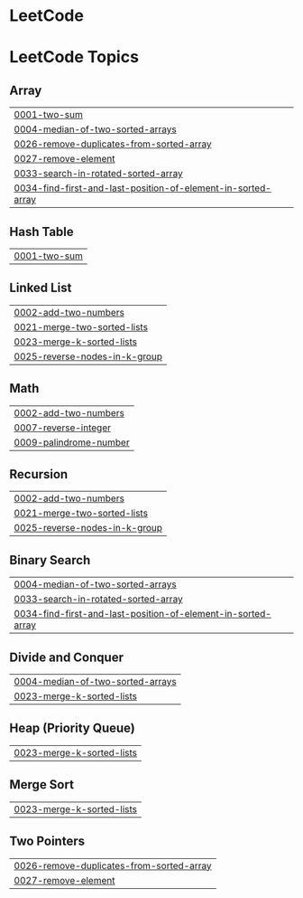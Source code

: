 # LeetCode
<!---LeetCode Topics Start-->
# LeetCode Topics
## Array
|  |
| ------- |
| [0001-two-sum](https://github.com/Bharath1052/LeetCode/tree/master/0001-two-sum) |
| [0004-median-of-two-sorted-arrays](https://github.com/Bharath1052/LeetCode/tree/master/0004-median-of-two-sorted-arrays) |
| [0026-remove-duplicates-from-sorted-array](https://github.com/Bharath1052/LeetCode/tree/master/0026-remove-duplicates-from-sorted-array) |
| [0027-remove-element](https://github.com/Bharath1052/LeetCode/tree/master/0027-remove-element) |
| [0033-search-in-rotated-sorted-array](https://github.com/Bharath1052/LeetCode/tree/master/0033-search-in-rotated-sorted-array) |
| [0034-find-first-and-last-position-of-element-in-sorted-array](https://github.com/Bharath1052/LeetCode/tree/master/0034-find-first-and-last-position-of-element-in-sorted-array) |
## Hash Table
|  |
| ------- |
| [0001-two-sum](https://github.com/Bharath1052/LeetCode/tree/master/0001-two-sum) |
## Linked List
|  |
| ------- |
| [0002-add-two-numbers](https://github.com/Bharath1052/LeetCode/tree/master/0002-add-two-numbers) |
| [0021-merge-two-sorted-lists](https://github.com/Bharath1052/LeetCode/tree/master/0021-merge-two-sorted-lists) |
| [0023-merge-k-sorted-lists](https://github.com/Bharath1052/LeetCode/tree/master/0023-merge-k-sorted-lists) |
| [0025-reverse-nodes-in-k-group](https://github.com/Bharath1052/LeetCode/tree/master/0025-reverse-nodes-in-k-group) |
## Math
|  |
| ------- |
| [0002-add-two-numbers](https://github.com/Bharath1052/LeetCode/tree/master/0002-add-two-numbers) |
| [0007-reverse-integer](https://github.com/Bharath1052/LeetCode/tree/master/0007-reverse-integer) |
| [0009-palindrome-number](https://github.com/Bharath1052/LeetCode/tree/master/0009-palindrome-number) |
## Recursion
|  |
| ------- |
| [0002-add-two-numbers](https://github.com/Bharath1052/LeetCode/tree/master/0002-add-two-numbers) |
| [0021-merge-two-sorted-lists](https://github.com/Bharath1052/LeetCode/tree/master/0021-merge-two-sorted-lists) |
| [0025-reverse-nodes-in-k-group](https://github.com/Bharath1052/LeetCode/tree/master/0025-reverse-nodes-in-k-group) |
## Binary Search
|  |
| ------- |
| [0004-median-of-two-sorted-arrays](https://github.com/Bharath1052/LeetCode/tree/master/0004-median-of-two-sorted-arrays) |
| [0033-search-in-rotated-sorted-array](https://github.com/Bharath1052/LeetCode/tree/master/0033-search-in-rotated-sorted-array) |
| [0034-find-first-and-last-position-of-element-in-sorted-array](https://github.com/Bharath1052/LeetCode/tree/master/0034-find-first-and-last-position-of-element-in-sorted-array) |
## Divide and Conquer
|  |
| ------- |
| [0004-median-of-two-sorted-arrays](https://github.com/Bharath1052/LeetCode/tree/master/0004-median-of-two-sorted-arrays) |
| [0023-merge-k-sorted-lists](https://github.com/Bharath1052/LeetCode/tree/master/0023-merge-k-sorted-lists) |
## Heap (Priority Queue)
|  |
| ------- |
| [0023-merge-k-sorted-lists](https://github.com/Bharath1052/LeetCode/tree/master/0023-merge-k-sorted-lists) |
## Merge Sort
|  |
| ------- |
| [0023-merge-k-sorted-lists](https://github.com/Bharath1052/LeetCode/tree/master/0023-merge-k-sorted-lists) |
## Two Pointers
|  |
| ------- |
| [0026-remove-duplicates-from-sorted-array](https://github.com/Bharath1052/LeetCode/tree/master/0026-remove-duplicates-from-sorted-array) |
| [0027-remove-element](https://github.com/Bharath1052/LeetCode/tree/master/0027-remove-element) |
<!---LeetCode Topics End-->